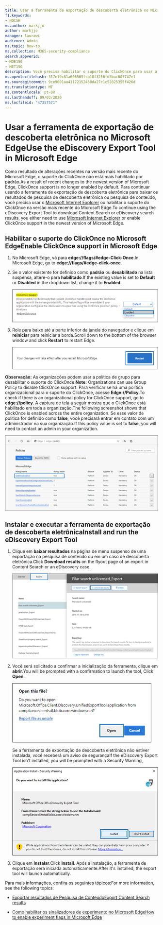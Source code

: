 ```yaml
---
title: Usar a ferramenta de exportação de descoberta eletrônica no Microsoft Edge
f1.keywords:
- NOCSH
ms.author: markjjo
author: markjjo
manager: laurawi
audience: Admin
ms.topic: how-to
ms.collection: M365-security-compliance
search.appverid:
- MOE150
- MET150
description: Você precisa habilitar o suporte do ClickOnce para usar a versão mais recente do Microsoft Edge para baixar os resultados da pesquisa da pesquisa de conteúdo e da descoberta eletrônica no centro de segurança e conformidade.
ms.openlocfilehash: 317e19c81a606565fcb18f3256fd5bac007747e1
ms.sourcegitcommit: 9ce9001aa41172152458da27c1c52825355f426d
ms.translationtype: MT
ms.contentlocale: pt-BR
ms.lasthandoff: 09/03/2020
ms.locfileid: "47357571"
---
```

# <a name="use-the-ediscovery-export-tool-in-microsoft-edge"></a><span data-ttu-id="2263e-103">Usar a ferramenta de exportação de descoberta eletrônica no Microsoft Edge</span><span class="sxs-lookup"><span data-stu-id="2263e-103">Use the eDiscovery Export Tool in Microsoft Edge</span></span>

<span data-ttu-id="2263e-104">Como resultado de alterações recentes na versão mais recente do Microsoft Edge, o suporte do ClickOnce não está mais habilitado por padrão.</span><span class="sxs-lookup"><span data-stu-id="2263e-104">As a result of recent changes to the newest version of Microsoft Edge, ClickOnce support is no longer enabled by default.</span></span> <span data-ttu-id="2263e-105">Para continuar usando a ferramenta de exportação de descoberta eletrônica para baixar os resultados de pesquisa de descoberta eletrônica ou pesquisa de conteúdo, você precisa usar o [Microsoft Internet Explorer](https://support.microsoft.com/help/17621/internet-explorer-downloads) ou habilitar o suporte do ClickOnce na versão mais recente do Microsoft Edge.</span><span class="sxs-lookup"><span data-stu-id="2263e-105">To continue using the eDiscovery Export Tool to download Content Search or eDiscovery search results, you either need to use [Microsoft Internet Explorer](https://support.microsoft.com/help/17621/internet-explorer-downloads) or enable ClickOnce support in the newest version of Microsoft Edge.</span></span>

## <a name="enable-clickonce-support-in-microsoft-edge"></a><span data-ttu-id="2263e-106">Habilitar o suporte do ClickOnce no Microsoft Edge</span><span class="sxs-lookup"><span data-stu-id="2263e-106">Enable ClickOnce support in Microsoft Edge</span></span>

1. <span data-ttu-id="2263e-107">No Microsoft Edge, vá para **edge://flags/#edge-Click-Once**.</span><span class="sxs-lookup"><span data-stu-id="2263e-107">In Microsoft Edge, go to **edge://flags/#edge-click-once**.</span></span>

2. <span data-ttu-id="2263e-108">Se o valor existente for definido como **padrão** ou **desabilitado** na lista suspensa, altere-o para **habilitado**.</span><span class="sxs-lookup"><span data-stu-id="2263e-108">If the existing value is set to **Default** or **Disabled** in the dropdown list, change it to **Enabled**.</span></span>

   ![Selecionar habilitado na lista suspensa](../media/ClickOnceimage1.png)

3. <span data-ttu-id="2263e-110">Role para baixo até a parte inferior da janela do navegador e clique em **reiniciar** para reiniciar a borda.</span><span class="sxs-lookup"><span data-stu-id="2263e-110">Scroll down to the bottom of the browser window and click **Restart** to restart Edge.</span></span>

   ![Clique em reiniciar](../media/ClickOnceimage2.png)

<span data-ttu-id="2263e-112">**Observação:** As organizações podem usar a política de grupo para desabilitar o suporte do ClickOnce.</span><span class="sxs-lookup"><span data-stu-id="2263e-112">**Note:** Organizations can use Group Policy to disable ClickOnce support.</span></span> <span data-ttu-id="2263e-113">Para verificar se há uma política organizacional para o suporte do ClickOnce, acesse **Edge://Policy**.</span><span class="sxs-lookup"><span data-stu-id="2263e-113">To check if there is an organizational policy for ClickOnce support, go to **edge://policy**.</span></span> <span data-ttu-id="2263e-114">A captura de tela a seguir mostra que o ClickOnce está habilitado em toda a organização.</span><span class="sxs-lookup"><span data-stu-id="2263e-114">The following screenshot shows that ClickOnce is enabled across the entire organization.</span></span> <span data-ttu-id="2263e-115">Se esse valor de política for definido como **false**, você precisará entrar em contato com um administrador na sua organização.</span><span class="sxs-lookup"><span data-stu-id="2263e-115">If this policy value is set to **false**, you will need to contact an admin in your organization.</span></span>

![Lista de políticas organizacionais de borda](../media/ClickOnceimage3.png)

## <a name="install-and-run-the-ediscovery-export-tool"></a><span data-ttu-id="2263e-117">Instalar e executar a ferramenta de exportação de descoberta eletrônica</span><span class="sxs-lookup"><span data-stu-id="2263e-117">Install and run the eDiscovery Export Tool</span></span>

1. <span data-ttu-id="2263e-118">Clique em **baixar resultados** na página de menu suspenso de uma exportação na pesquisa de conteúdo ou em um caso de descoberta eletrônica.</span><span class="sxs-lookup"><span data-stu-id="2263e-118">Click **Download results** on the flyout page of an export in Content Search or an eDiscovery case.</span></span>

   ![Clique em baixar resultados na página do menu de atalho para baixar os resultados da pesquisa](../media/ClickOnceExport1.png)

2. <span data-ttu-id="2263e-120">Você será solicitado a confirmar a inicialização da ferramenta, clique em **abrir**.</span><span class="sxs-lookup"><span data-stu-id="2263e-120">You will be prompted with a confirmation to launch the tool, Click **Open**.</span></span>

   ![Clique em abrir para iniciar a ferramenta de exportação de descoberta eletrônica](../media/ClickOnceimage4.png)

   <span data-ttu-id="2263e-122">Se a ferramenta de exportação de descoberta eletrônica não estiver instalada, você receberá um aviso de segurança</span><span class="sxs-lookup"><span data-stu-id="2263e-122">If the eDiscovery Export Tool isn't installed, you will be prompted with a Security Warning,</span></span> 

   ![Clique em instalar para instalar a ferramenta de exportação de descoberta eletrônica](../media/ClickOnceimage5.png)

3. <span data-ttu-id="2263e-124">Clique em **Instalar**.</span><span class="sxs-lookup"><span data-stu-id="2263e-124">Click **Install**.</span></span> <span data-ttu-id="2263e-125">Após a instalação, a ferramenta de exportação será iniciada automaticamente.</span><span class="sxs-lookup"><span data-stu-id="2263e-125">After it's installed, the export tool will launch automatically.</span></span>

<span data-ttu-id="2263e-126">Para mais informações, confira os seguintes tópicos:</span><span class="sxs-lookup"><span data-stu-id="2263e-126">For more information, see the following topics:</span></span>

- [<span data-ttu-id="2263e-127">Exportar resultados de Pesquisa de Conteúdo</span><span class="sxs-lookup"><span data-stu-id="2263e-127">Export Content Search results</span></span>](export-search-results.md)

- [<span data-ttu-id="2263e-128">Como habilitar os sinalizadores de experimento no Microsoft Edge</span><span class="sxs-lookup"><span data-stu-id="2263e-128">How to enable experiment flags in Microsoft Edge</span></span>](https://microsoftedgesupport.microsoft.com/hc/articles/360034075294-How-to-enable-experiment-flags-in-Microsoft-Edge-Insider-channels)
